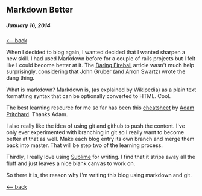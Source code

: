 ## Markdown Better 
##### January 16, 2014

[<-- back](http://www.jaredphillips.io/#blog)


When I decided to blog again, I wanted decided that I wanted sharpen a new skill. I had used Markdown before for a couple of rails projects but I felt like I could become better at it. The [Daring Fireball](http://daringfireball.net/projects/markdown/syntax) article wasn't much help surprisingly, considering that John Gruber (and Arron Swartz) wrote the dang thing.

What is markdown? Markdown is, (as explained by Wikipedia) as a plain text formatting syntax that can be optionally converted to HTML. Cool.

The best learning resource for me so far has been this [cheatsheet](https://github.com/adam-p/markdown-here/wiki/Markdown-Cheatsheet) by [Adam Pritchard](https://github.com/adam-p). Thanks Adam. 

I also really like the idea of using git and github to push the content. I've only ever experimented with branching in git so I really want to become better at that as well. Make each blog entry its own branch and merge them back into master. That will be step two of the learning process. 

Thirdly, I really love using [Sublime](http://www.sublimetext.com/3) for writing. I find that it strips away all the fluff and just leaves a nice blank canvas to work on. 

So there it is, the reason why I'm writing this blog using markdown and git. 

[<-- back](http://www.jaredphillips.io/#blog)